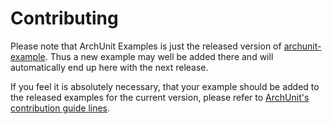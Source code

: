 # Contributing

Please note that ArchUnit Examples is just the released version of
[archunit-example](https://github.com/TNG/ArchUnit/tree/master/archunit-example). Thus a new 
example may well be added there and will automatically end up here with the next release.

If you feel it is absolutely necessary, that your example should be added to the released examples
for the current version, please refer to 
[ArchUnit's contribution guide lines](https://github.com/TNG/ArchUnit/blob/master/CONTRIBUTING.md).
